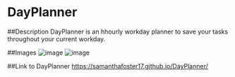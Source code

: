 # DayPlanner

##Description
DayPlanner is an hhourly workday planner to save your tasks throughout your current workday.

##Images
![image](https://user-images.githubusercontent.com/68489432/94093757-fbb05280-fdeb-11ea-8aad-c9beed7150fa.png)
![image](https://user-images.githubusercontent.com/68489432/95685547-881d8c00-0bc6-11eb-9eea-0fd334ee378e.png)

##Link to DayPlanner
https://samanthafoster17.github.io/DayPlanner/
